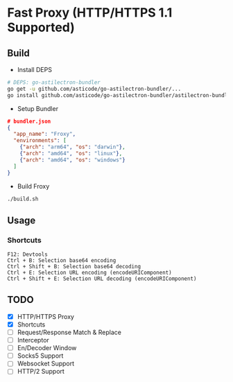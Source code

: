 # Fast Proxy (HTTP/HTTPS 1.1 Supported)
## Build
- Install DEPS
```bash
# DEPS: go-astilectron-bundler
go get -u github.com/asticode/go-astilectron-bundler/...
go install github.com/asticode/go-astilectron-bundler/astilectron-bundler
```

- Setup Bundler
```json
# bundler.json
{
  "app_name": "Froxy",
  "environments": [
    {"arch": "arm64", "os": "darwin"},
    {"arch": "amd64", "os": "linux"},
    {"arch": "amd64", "os": "windows"}
  ]
}
```

- Build Froxy
```bash
./build.sh
```

## Usage
### Shortcuts
```
F12: Devtools
Ctrl + B: Selection base64 encoding
Ctrl + Shift + B: Selection base64 decoding
Ctrl + E: Selection URL encoding (encodeURIComponent)
Ctrl + Shift + E: Selection URL decoding (encodeURIComponent)
```

## TODO
- [x] HTTP/HTTPS Proxy
- [x] Shortcuts
- [ ] Request/Response Match & Replace
- [ ] Interceptor
- [ ] En/Decoder Window
- [ ] Socks5 Support
- [ ] Websocket Support
- [ ] HTTP/2 Support